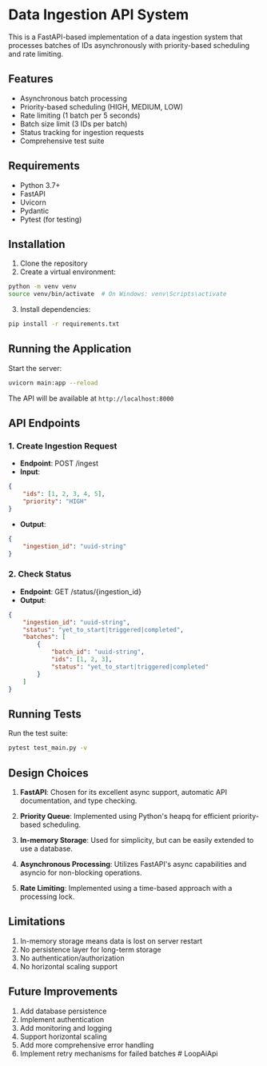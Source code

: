 # Data Ingestion API System

This is a FastAPI-based implementation of a data ingestion system that processes batches of IDs asynchronously with priority-based scheduling and rate limiting.

## Features

- Asynchronous batch processing
- Priority-based scheduling (HIGH, MEDIUM, LOW)
- Rate limiting (1 batch per 5 seconds)
- Batch size limit (3 IDs per batch)
- Status tracking for ingestion requests
- Comprehensive test suite

## Requirements

- Python 3.7+
- FastAPI
- Uvicorn
- Pydantic
- Pytest (for testing)

## Installation

1. Clone the repository
2. Create a virtual environment:
```bash
python -m venv venv
source venv/bin/activate  # On Windows: venv\Scripts\activate
```

3. Install dependencies:
```bash
pip install -r requirements.txt
```

## Running the Application

Start the server:
```bash
uvicorn main:app --reload
```

The API will be available at `http://localhost:8000`

## API Endpoints

### 1. Create Ingestion Request
- **Endpoint**: POST /ingest
- **Input**:
```json
{
    "ids": [1, 2, 3, 4, 5],
    "priority": "HIGH"
}
```
- **Output**:
```json
{
    "ingestion_id": "uuid-string"
}
```

### 2. Check Status
- **Endpoint**: GET /status/{ingestion_id}
- **Output**:
```json
{
    "ingestion_id": "uuid-string",
    "status": "yet_to_start|triggered|completed",
    "batches": [
        {
            "batch_id": "uuid-string",
            "ids": [1, 2, 3],
            "status": "yet_to_start|triggered|completed"
        }
    ]
}
```

## Running Tests

Run the test suite:
```bash
pytest test_main.py -v
```

## Design Choices

1. **FastAPI**: Chosen for its excellent async support, automatic API documentation, and type checking.

2. **Priority Queue**: Implemented using Python's heapq for efficient priority-based scheduling.

3. **In-memory Storage**: Used for simplicity, but can be easily extended to use a database.

4. **Asynchronous Processing**: Utilizes FastAPI's async capabilities and asyncio for non-blocking operations.

5. **Rate Limiting**: Implemented using a time-based approach with a processing lock.

## Limitations

1. In-memory storage means data is lost on server restart
2. No persistence layer for long-term storage
3. No authentication/authorization
4. No horizontal scaling support

## Future Improvements

1. Add database persistence
2. Implement authentication
3. Add monitoring and logging
4. Support horizontal scaling
5. Add more comprehensive error handling
6. Implement retry mechanisms for failed batches # LoopAiApi
